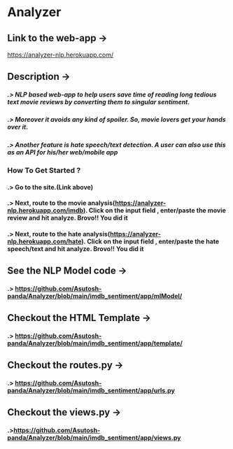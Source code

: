 # Analyzer
## Link to the web-app ->
https://analyzer-nlp.herokuapp.com/

## Description ->
##### .> NLP based web-app to help users save time of reading long tedious text movie reviews by converting them to singular sentiment.
##### .> Moreover it avoids any kind of spoiler. So, movie lovers get your hands over it.

##### .> Another feature is hate speech/text detection. A user can also use this as an API for his/her web/mobile app

### How To Get Started ?
#### .> Go to the site.(Link above)
#### .> Next, route to the movie analysis(https://analyzer-nlp.herokuapp.com/imdb). Click on the input field , enter/paste the movie review and hit analyze. Brovo!! You did it 
#### .> Next, route to the hate analysis(https://analyzer-nlp.herokuapp.com/hate). Click on the input field , enter/paste the hate speech/text and hit analyze. Brovo!! You did it 


## See the NLP Model code ->
#### .> https://github.com/Asutosh-panda/Analyzer/blob/main/imdb_sentiment/app/mlModel/ 

## Checkout the HTML Template ->
#### .> https://github.com/Asutosh-panda/Analyzer/blob/main/imdb_sentiment/app/template/

## Checkout the routes.py ->
#### .> https://github.com/Asutosh-panda/Analyzer/blob/main/imdb_sentiment/app/urls.py

## Checkout the views.py ->
#### .>https://github.com/Asutosh-panda/Analyzer/blob/main/imdb_sentiment/app/views.py

